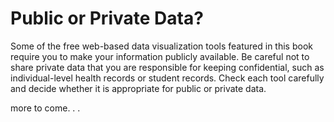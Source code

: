# Public or Private Data?

Some of the free web-based data visualization tools featured in this book require you to make your information publicly available. Be careful not to share private data that you are responsible for keeping confidential, such as individual-level health records or student records. Check each tool carefully and decide whether it is appropriate for public or private data.

more to come. . .
